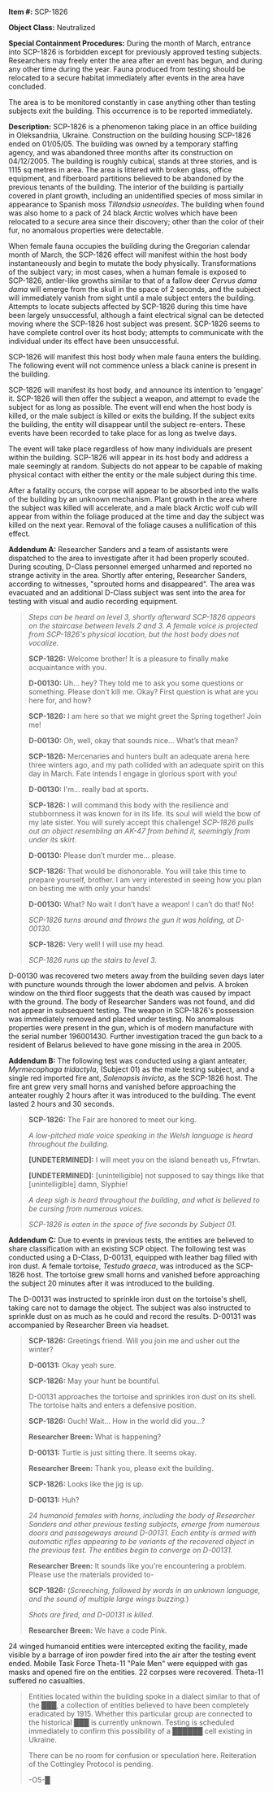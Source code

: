**Item #:** SCP-1826

**Object Class:** Neutralized

**Special Containment Procedures:** During the month of March, entrance into SCP-1826 is forbidden except for previously approved testing subjects. Researchers may freely enter the area after an event has begun, and during any other time during the year. Fauna produced from testing should be relocated to a secure habitat immediately after events in the area have concluded.

The area is to be monitored constantly in case anything other than testing subjects exit the building. This occurrence is to be reported immediately.

**Description:** SCP-1826 is a phenomenon taking place in an office building in Oleksandriia, Ukraine. Construction on the building housing SCP-1826 ended on 01/05/05. The building was owned by a temporary staffing agency, and was abandoned three months after its construction on 04/12/2005. The building is roughly cubical, stands at three stories, and is 1115 sq metres in area. The area is littered with broken glass, office equipment, and fiberboard partitions believed to be abandoned by the previous tenants of the building. The interior of the building is partially covered in plant growth, including an unidentified species of moss similar in appearance to Spanish moss _Tillandsia usneoides_. The building when found was also home to a pack of 24 black Arctic wolves which have been relocated to a secure area since their discovery; other than the color of their fur, no anomalous properties were detectable.

When female fauna occupies the building during the Gregorian calendar month of March, the SCP-1826 effect will manifest within the host body instantaneously and begin to mutate the body physically. Transformations of the subject vary; in most cases, when a human female is exposed to SCP-1826, antler-like growths similar to that of a fallow deer _Cervus dama dama_ will emerge from the skull in the space of 2 seconds, and the subject will immediately vanish from sight until a male subject enters the building. Attempts to locate subjects affected by SCP-1826 during this time have been largely unsuccessful, although a faint electrical signal can be detected moving where the SCP-1826 host subject was present. SCP-1826 seems to have complete control over its host body; attempts to communicate with the individual under its effect have been unsuccessful.

SCP-1826 will manifest this host body when male fauna enters the building. The following event will not commence unless a black canine is present in the building.

SCP-1826 will manifest its host body, and announce its intention to 'engage' it. SCP-1826 will then offer the subject a weapon, and attempt to evade the subject for as long as possible. The event will end when the host body is killed, or the male subject is killed or exits the building. If the subject exits the building, the entity will disappear until the subject re-enters. These events have been recorded to take place for as long as twelve days.

The event will take place regardless of how many individuals are present within the building. SCP-1826 will appear in its host body and address a male seemingly at random. Subjects do not appear to be capable of making physical contact with either the entity or the male subject during this time.

After a fatality occurs, the corpse will appear to be absorbed into the walls of the building by an unknown mechanism. Plant growth in the area where the subject was killed will accelerate, and a male black Arctic wolf cub will appear from within the foliage produced at the time and day the subject was killed on the next year. Removal of the foliage causes a nullification of this effect.

**Addendum A:** Researcher Sanders and a team of assistants were dispatched to the area to investigate after it had been properly scouted. During scouting, D-Class personnel emerged unharmed and reported no strange activity in the area. Shortly after entering, Researcher Sanders, according to witnesses, "sprouted horns and disappeared". The area was evacuated and an additional D-Class subject was sent into the area for testing with visual and audio recording equipment.

> _Steps can be heard on level 3, shortly afterward SCP-1826 appears on the staircase between levels 2 and 3. A female voice is projected from SCP-1826's physical location, but the host body does not vocalize._
> 
> **SCP-1826:** Welcome brother! It is a pleasure to finally make acquaintance with you.
> 
> **D-00130:** Uh… hey? They told me to ask you some questions or something. Please don’t kill me. Okay? First question is what are you here for, and how?
> 
> **SCP-1826:** I am here so that we might greet the Spring together! Join me!
> 
> **D-00130:** Oh, well, okay that sounds nice… What’s that mean?
> 
> **SCP-1826:** Mercenaries and hunters built an adequate arena here three winters ago, and my path collided with an adequate spirit on this day in March. Fate intends I engage in glorious sport with you!
> 
> **D-00130:** I'm… really bad at sports.
> 
> **SCP-1826:** I will command this body with the resilience and stubbornness it was known for in its life. Its soul will wield the bow of my late sister. You will surely accept this challenge! _SCP-1826 pulls out an object resembling an AK-47 from behind it, seemingly from under its skirt._
> 
> **D-00130:** Please don’t murder me… please.
> 
> **SCP-1826:** That would be dishonorable. You will take this time to prepare yourself, brother. I am very interested in seeing how you plan on besting me with only your hands!
> 
> **D-00130:** What? No wait I don’t have a weapon! I can’t do that! No!
> 
> _SCP-1826 turns around and throws the gun it was holding, at D-00130._
> 
> **SCP-1826:** Very well! I will use my head.
> 
> _SCP-1826 runs up the stairs to level 3._
> 
> <EXCERPT>

D-00130 was recovered two meters away from the building seven days later with puncture wounds through the lower abdomen and pelvis. A broken window on the third floor suggests that the death was caused by impact with the ground. The body of Researcher Sanders was not found, and did not appear in subsequent testing. The weapon in SCP-1826's possession was immediately removed and placed under testing. No anomalous properties were present in the gun, which is of modern manufacture with the serial number 196001430. Further investigation traced the gun back to a resident of Belarus believed to have gone missing in the area in 2005.

**Addendum B:** The following test was conducted using a giant anteater, _Myrmecophaga tridactyla_, (Subject 01) as the male testing subject, and a single red imported fire ant, _Solenopsis invicta_, as the SCP-1826 host. The fire ant grew very small horns and vanished before approaching the anteater roughly 2 hours after it was introduced to the building. The event lasted 2 hours and 30 seconds.

> **SCP-1826:** The Fair are honored to meet our king.
> 
> _A low-pitched male voice speaking in the Welsh language is heard throughout the building._
> 
> **\[UNDETERMINED\]:** I will meet you on the island beneath us, Ffrwtan.
> 
> **\[UNDETERMINED\]:** \[unintelligible\] not supposed to say things like that \[unintelligible\] damn, Slyphie!
> 
> _A deep sigh is heard throughout the building, and what is believed to be cursing from numerous voices._
> 
> _SCP-1826 is eaten in the space of five seconds by Subject 01._

**Addendum C:** Due to events in previous tests, the entities are believed to share classification with an existing SCP object. The following test was conducted using a D-Class, D-00131, equipped with leather bag filled with iron dust. A female tortoise, _Testudo graeca_, was introduced as the SCP-1826 host. The tortoise grew small horns and vanished before approaching the subject 20 minutes after it was introduced to the building.

The D-00131 was instructed to sprinkle iron dust on the tortoise's shell, taking care not to damage the object. The subject was also instructed to sprinkle dust on as much as he could and record the results. D-00131 was accompanied by Researcher Breen via headset.

> **SCP-1826:** Greetings friend. Will you join me and usher out the winter?
> 
> **D-00131:** Okay yeah sure.
> 
> **SCP-1826:** May your hunt be bountiful.
> 
> D-00131 approaches the tortoise and sprinkles iron dust on its shell. The tortoise halts and enters a defensive position.
> 
> **SCP-1826:** Ouch! Wait… How in the world did you…?
> 
> **Researcher Breen:** What is happening?
> 
> **D-00131:** Turtle is just sitting there. It seems okay.
> 
> **Researcher Breen:** Thank you, please exit the building.
> 
> **SCP-1826:** Looks like the jig is up.
> 
> **D-00131:** Huh?
> 
> _24 humanoid females with horns, including the body of Researcher Sanders and other previous testing subjects, emerge from numerous doors and passageways around D-00131. Each entity is armed with automatic rifles appearing to be variants of the recovered object in the previous test. The entities begin to converge on D-00131._
> 
> **Researcher Breen:** It sounds like you're encountering a problem. Please use the materials provided to-
> 
> **SCP-1826:** (_Screeching, followed by words in an unknown language, and the sound of multiple large wings buzzing._)
> 
> _Shots are fired, and D-00131 is killed._
> 
> **Researcher Breen:** We have a code Pink.

24 winged humanoid entities were intercepted exiting the facility, made visible by a barrage of iron powder fired into the air after the testing event ended. Mobile Task Force Theta-11 "Pale Men" were equipped with gas masks and opened fire on the entities. 22 corpses were recovered. Theta-11 suffered no casualties.

> Entities located within the building spoke in a dialect similar to that of the ███, a collection of entities believed to have been completely eradicated by 1915. Whether this particular group are connected to the historical ███ is currently unknown. Testing is scheduled immediately to confirm this possibility of a ██████ cell existing in Ukraine.
> 
> There can be no room for confusion or speculation here. Reiteration of the Cottingley Protocol is pending.
> 
> \-O5-█